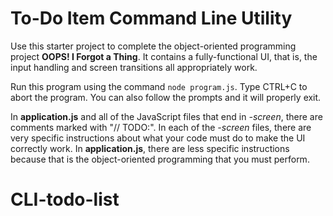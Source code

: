 # To-Do Item Command Line Utility

Use this starter project to complete the object-oriented programming project
**OOPS! I Forgot a Thing**. It contains a fully-functional UI, that is, the
input handling and screen transitions all appropriately work.

Run this program using the command `node program.js`. Type CTRL+C to abort the
program. You can also follow the prompts and it will properly exit.

In **application.js** and all of the JavaScript files that end in _-screen_,
there are comments marked with "// TODO:". In each of the _-screen_ files, there
are very specific instructions about what your code must do to make the UI
correctly work. In **application.js**, there are less specific instructions
because that is the object-oriented programming that you must perform.
# CLI-todo-list
